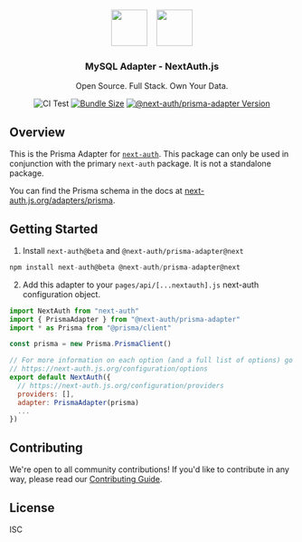 <p align="center">
   <br/>
   <a href="https://next-auth.js.org" target="_blank"><img height="64px" src="https://next-auth.js.org/img/logo/logo-sm.png" /></a>&nbsp;&nbsp;&nbsp;&nbsp;<img height="64px" src="https://www.mysql.com/common/logos/logo-mysql-170x115.png" />
   <h3 align="center"><b>MySQL Adapter</b> - NextAuth.js</h3>
   <p align="center">
   Open Source. Full Stack. Own Your Data.
   </p>
   <p align="center" style="align: center;">
      <img src="https://github.com/nextauthjs/adapters/actions/workflows/release.yml/badge.svg" alt="CI Test" />
      <a href="https://www.npmjs.com/package/@next-auth/prisma-adapter" target="_blank"><img src="https://img.shields.io/bundlephobia/minzip/@next-auth/prisma-adapter/next" alt="Bundle Size"/></a>
      <a href="https://www.npmjs.com/package/@next-auth/prisma-adapter" target="_blank"><img src="https://img.shields.io/npm/v/@next-auth/prisma-adapter/next" alt="@next-auth/prisma-adapter Version" /></a>
   </p>
</p>

## Overview

This is the Prisma Adapter for [`next-auth`](https://next-auth.js.org). This package can only be used in conjunction with the primary `next-auth` package. It is not a standalone package.

You can find the Prisma schema in the docs at [next-auth.js.org/adapters/prisma](https://next-auth.js.org/adapters/prisma).

## Getting Started

1. Install `next-auth@beta` and `@next-auth/prisma-adapter@next`

```js
npm install next-auth@beta @next-auth/prisma-adapter@next
```

2. Add this adapter to your `pages/api/[...nextauth].js` next-auth configuration object.

```js
import NextAuth from "next-auth"
import { PrismaAdapter } from "@next-auth/prisma-adapter"
import * as Prisma from "@prisma/client"

const prisma = new Prisma.PrismaClient()

// For more information on each option (and a full list of options) go to
// https://next-auth.js.org/configuration/options
export default NextAuth({
  // https://next-auth.js.org/configuration/providers
  providers: [],
  adapter: PrismaAdapter(prisma)
  ...
})
```

## Contributing

We're open to all community contributions! If you'd like to contribute in any way, please read our [Contributing Guide](https://github.com/nextauthjs/adapters/blob/main/CONTRIBUTING.md).

## License

ISC
